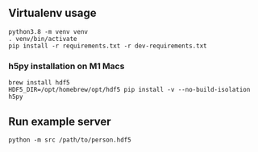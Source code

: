 ## Virtualenv usage

```
python3.8 -m venv venv
. venv/bin/activate
pip install -r requirements.txt -r dev-requirements.txt
```

### h5py installation on M1 Macs
```
brew install hdf5
HDF5_DIR=/opt/homebrew/opt/hdf5 pip install -v --no-build-isolation h5py
```

## Run example server

```
python -m src /path/to/person.hdf5
```
